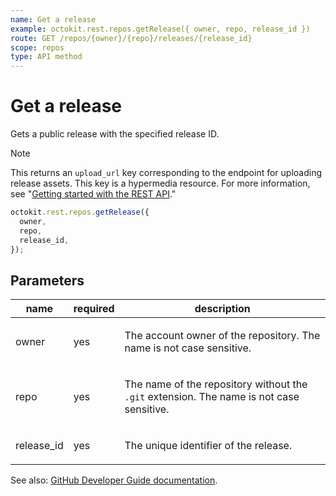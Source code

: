 ```yaml
---
name: Get a release
example: octokit.rest.repos.getRelease({ owner, repo, release_id })
route: GET /repos/{owner}/{repo}/releases/{release_id}
scope: repos
type: API method
---
```


# Get a release

Gets a public release with the specified release ID.

> [!NOTE]
> This returns an `upload_url` key corresponding to the endpoint for uploading release assets. This key is a hypermedia resource. For more information, see "[Getting started with the REST API](https://docs.github.com/rest/using-the-rest-api/getting-started-with-the-rest-api#hypermedia)."

```js
octokit.rest.repos.getRelease({
  owner,
  repo,
  release_id,
});
```

## Parameters

<table>
  <thead>
    <tr>
      <th>name</th>
      <th>required</th>
      <th>description</th>
    </tr>
  </thead>
  <tbody>
    <tr><td>owner</td><td>yes</td><td>

The account owner of the repository. The name is not case sensitive.

</td></tr>
<tr><td>repo</td><td>yes</td><td>

The name of the repository without the `.git` extension. The name is not case sensitive.

</td></tr>
<tr><td>release_id</td><td>yes</td><td>

The unique identifier of the release.

</td></tr>
  </tbody>
</table>

See also: [GitHub Developer Guide documentation](https://docs.github.com/rest/releases/releases#get-a-release).
